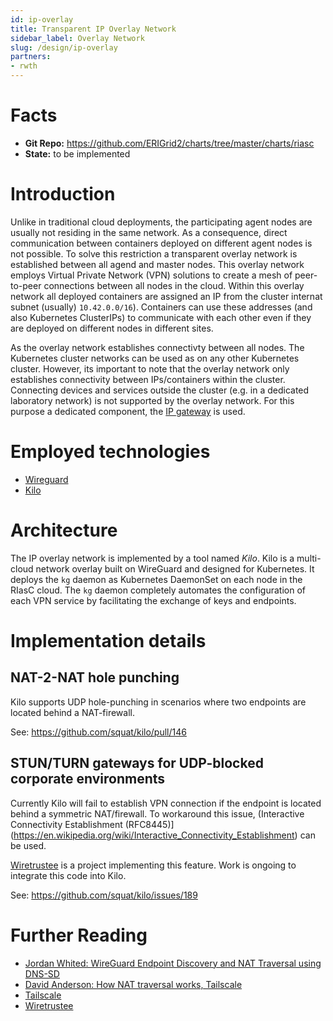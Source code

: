 ```yaml
---
id: ip-overlay
title: Transparent IP Overlay Network
sidebar_label: Overlay Network
slug: /design/ip-overlay
partners:
- rwth
---
```


# Facts

- **Git Repo:** https://github.com/ERIGrid2/charts/tree/master/charts/riasc
- **State:** to be implemented

# Introduction

Unlike in traditional cloud deployments, the participating agent nodes are usually not residing in the same network.
As a consequence, direct communication between containers deployed on different agent nodes is not possible.
To solve this restriction a transparent overlay network is established between all agend and master nodes.
This overlay network employs Virtual Private Network (VPN) solutions to create a mesh of peer-to-peer connections between all nodes in the cloud.
Within this overlay network all deployed containers are assigned an IP from the cluster internat subnet (usually) `10.42.0.0/16`).
Containers can use these addresses (and also Kubernetes ClusterIPs) to communicate with each other even if they are deployed on different nodes in different sites.

As the overlay network establishes connectivty between all nodes.
The Kubernetes cluster networks can be used as on any other Kubernetes cluster.
However, its important to note that the overlay network only establishes connectivity between IPs/containers within the cluster.
Connecting devices and services outside the cluster (e.g. in a dedicated laboratory network) is not supported by the overlay network.
For this purpose a dedicated component, the [IP gateway](ip-gateway.md) is used.

# Employed technologies

- [Wireguard](https://www.wireguard.com/)
- [Kilo](https://github.com/squat/kilo)

# Architecture

The IP overlay network is implemented by a tool named _Kilo_.
Kilo is a multi-cloud network overlay built on WireGuard and designed for Kubernetes.
It deploys the `kg` daemon as Kubernetes DaemonSet on each node in the RIasC cloud.
The `kg` daemon completely automates the configuration of each VPN service by facilitating the exchange of keys and endpoints.

# Implementation details

## NAT-2-NAT hole punching

Kilo supports UDP hole-punching in scenarios where two endpoints are located behind a NAT-firewall.

See: https://github.com/squat/kilo/pull/146

## STUN/TURN gateways for UDP-blocked corporate environments

Currently Kilo will fail to establish VPN connection if the endpoint is located behind a symmetric NAT/firewall.
To workaround this issue, (Interactive Connectivity Establishment (RFC8445)](https://en.wikipedia.org/wiki/Interactive_Connectivity_Establishment) can be used.

[Wiretrustee](https://wiretrustee.com/) is a project implementing this feature.
Work is ongoing to integrate this code into Kilo.

See: https://github.com/squat/kilo/issues/189

# Further Reading

- [Jordan Whited: WireGuard Endpoint Discovery and NAT Traversal using DNS-SD](https://www.jordanwhited.com/posts/wireguard-endpoint-discovery-nat-traversal/)
- [David Anderson: How NAT traversal works, Tailscale](https://tailscale.com/blog/how-nat-traversal-works/)
- [Tailscale](https://tailscale.com/)
- [Wiretrustee](https://wiretrustee.com/)
